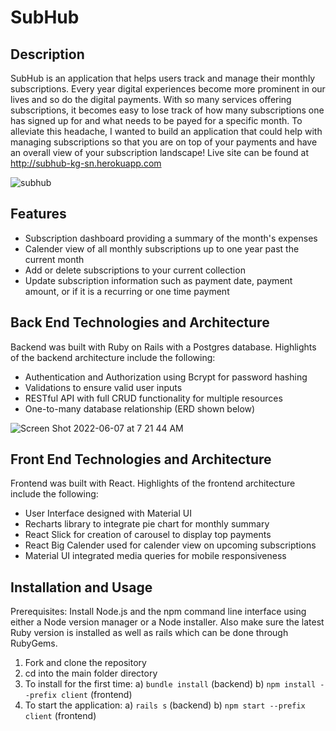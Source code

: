 # SubHub

## Description

SubHub is an application that helps users track and manage their monthly subscriptions. Every year digital experiences become more prominent in our lives and so do the digital payments.  With so many services offering subscriptions, it becomes easy to lose track of how many subscriptions one has signed up for and what needs to be payed for a specific month.  To alleviate this headache, I wanted to build an application that could help with managing subscriptions so that you are on top of your payments and have an overall view of your subscription landscape!  Live site can be found at http://subhub-kg-sn.herokuapp.com 
    
![subhub](https://user-images.githubusercontent.com/91296112/172360921-f64dd9ae-87fc-4024-95b2-7ed29e609f41.gif)


## Features

* Subscription dashboard providing a summary of the month's expenses
* Calender view of all monthly subscriptions up to one year past the current month
* Add or delete subscriptions to your current collection
* Update subscription information such as payment date, payment amount, or if it is a recurring or one time payment


## Back End Technologies and Architecture

Backend was built with Ruby on Rails with a Postgres database.  Highlights of the backend architecture include the following:

* Authentication and Authorization using Bcrypt for password hashing
* Validations to ensure valid user inputs
* RESTful API with full CRUD functionality for multiple resources
* One-to-many database relationship (ERD shown below)

![Screen Shot 2022-06-07 at 7 21 44 AM](https://user-images.githubusercontent.com/91296112/172367589-fa88ee1b-0bd0-41a1-a136-7d09a7ada296.png)


## Front End Technologies and Architecture

Frontend was built with React. Highlights of the frontend architecture include the following:

* User Interface designed with Material UI 
* Recharts library to integrate pie chart for monthly summary
* React Slick for creation of carousel to display top payments
* React Big Calender used for calender view on upcoming subscriptions
* Material UI integrated media queries for mobile responsiveness


## Installation and Usage

Prerequisites: Install Node.js and the npm command line interface using either a Node version manager or a Node installer.  Also make sure the latest Ruby version is installed as well as rails which can be done through RubyGems.

1. Fork and clone the repository
2. cd into the main folder directory
3. To install for the first time:
       a) `bundle install` (backend)
       b) `npm install --prefix client` (frontend)
4. To start the application:
       a) `rails s` (backend)
       b) `npm start --prefix client` (frontend)

